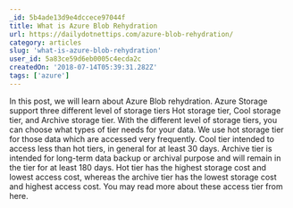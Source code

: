 ```yaml
---
_id: 5b4ade13d9e4dccece97044f
title: What is Azure Blob Rehydration
url: https://dailydotnettips.com/azure-blob-rehydration/
category: articles
slug: 'what-is-azure-blob-rehydration'
user_id: 5a83ce59d6eb0005c4ecda2c
createdOn: '2018-07-14T05:39:31.282Z'
tags: ['azure']
---
```


In this post, we will learn about Azure Blob rehydration. Azure Storage support three different level of storage tiers Hot storage tier, Cool storage tier, and Archive storage tier.  With the different level of storage tiers, you can choose what types of tier needs for your data.  We use hot storage tier for those data which are accessed very frequently. Cool tier intended to access less than hot tiers, in general for at least 30 days. Archive tier is intended for long-term data backup or archival purpose and will remain in the tier for at least 180 days.  Hot tier has the highest storage cost and lowest access cost, whereas the archive tier has the lowest storage cost and highest access cost. You may read more about these access tier from here.



